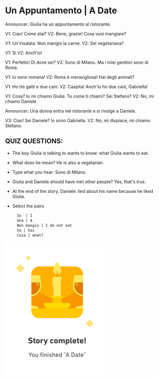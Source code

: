 # Un Appuntamento | A Date 

Announcer: Giulia ha un appuntamento al ristorante.

V1:  Ciao!  Come stai? 
    V2: Bene, grazie!  Cosa vuoi mangiare?

V1: Un'insalata. Non mangio la carne.
   V2:  Sei vegetariana?

V1: Sì
    V2: Anch'io!
    
V1: Perfetto! Di dove sei?
    V2: Sono di Milano. Ma i miei genitori sono di Roma.


V1: Io sono romana!
    V2: Roma è meravigliosa! Hai degli animali?

V1: Ho tre gatti e due cani.
    V2: Caspita!  Anch'io ho due cani, Gabriella!

V1: Cosa? Io mi chiamo Giulia. Tu come ti chiami? Sei Stefano?
    V2: No, mi chiamo Daniele

Announcer: Una donna entra nel ristorante e si rivolge a Daniele. 

V3: Ciao! Sei Daniele? Io sono Gabriella.
    V2: No, mi dispiace, mi chiamo Stefano.


## QUIZ QUESTIONS:
* The boy Giulia is talking to wants to know:  what Giulia wants to eat. 
* What does he mean?  He is also a vegetarian. 
* Type what you hear: Sono di Milano.  
* Giulia and Daniele should have met other people?  Yes, that's true. 
* At the end of the story, Daniele: lied about his name because he liked Giulia.
* Select the pairs 
  
        Io  | I 
        Una | A
        Non mangio | I do not eat 
        ha | has
        Cosa | what?
        
![Stories-Appuntamento](https://github.com/EO4wellness/T-I-L/blob/main/polyglot/italiano/castle-1/2021-01-07-Stories-Appuntamento.png)
